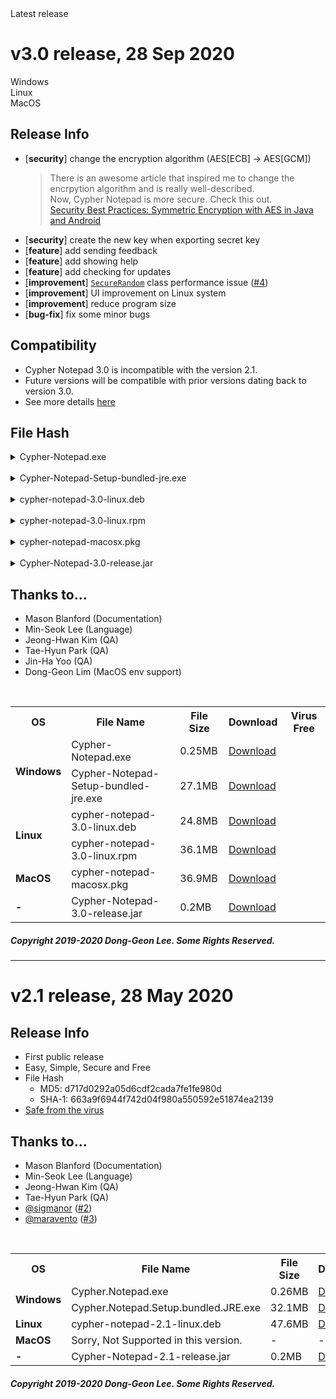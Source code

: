 <div id='latest-release'>Latest release</div>

# v3.0 release, 28 Sep 2020
<div class='download-button' id='download-windows' onclick="location.href='https://cypher-notepad.github.io/wiki/#/installation?id=-windows'">Windows</div>
<div class='download-button' onclick="location.href='https://cypher-notepad.github.io/wiki/#/installation?id=-linux'">Linux</div>
<div class='download-button' onclick="location.href='https://cypher-notepad.github.io/wiki/#/installation?id=-macos'">MacOS</div>

## Release Info
 * [**security**] change the encryption algorithm (AES[ECB] -> AES[GCM])
   > There is an awesome article that inspired me to change the encrpytion algorithm and is really well-described.<br>Now, Cypher Notepad is more secure. Check this out.<br>
  [Security Best Practices: Symmetric Encryption with AES in Java and Android](https://proandroiddev.com/security-best-practices-symmetric-encryption-with-aes-in-java-7616beaaade9)
 * [**security**] create the new key when exporting secret key
 * [**feature**] add sending feedback
 * [**feature**] add showing help
 * [**feature**] add checking for updates
 * [**improvement**] [`SecureRandom`](https://docs.oracle.com/javase/8/docs/api/java/security/SecureRandom.html) class performance issue ([#4](https://github.com/Cypher-Notepad/Cypher-Notepad/issues/4))
 * [**improvement**] UI improvement on Linux system
 * [**improvement**] reduce program size
 * [**bug-fix**] fix some minor bugs 

## Compatibility
 * Cypher Notepad 3.0 is incompatible with the version 2.1.
 * Future versions will be compatible with prior versions dating back to version 3.0.
 * See more details [here](https://cypher-notepad.github.io/wiki/#/installation?id=compatibility-with-v21)

## File Hash

<details>
<summary> Cypher-Notepad.exe </summary>
<ul>
 <li> MD5: 808d0c6c92aeaddf0e9c6d90e15d81ae </li>
 <li> SHA-1: 4687fb0f179cc6a7ce919b88c4603c97a59a857c </li>
 <li> <a href='https://www.virustotal.com/gui/file/6337ba73b3a3710e006a7c4030f0b3a31dbe4a10176635ab154dd8a6a844f5d5/summary'>Safe from the virus</a> </li>
</ul>
</details>

<br>

<details>
<summary> Cypher-Notepad-Setup-bundled-jre.exe </summary>
<ul>
 <li> MD5: daf9057811f027ed9c87c0ffaaf8d70d </li>
 <li> SHA-1: f94f946685bef113182c60fa1458e03c757a14d9 </li>
 <li> <a href='https://www.virustotal.com/gui/file/e7fd9d7fe872846ce89db63182cef121d7d5d379230ec46c2cf89b24a81886c5/summary'>Safe from the virus</a> </li>
</ul>
</details>

<br>

<details>
<summary> cypher-notepad-3.0-linux.deb </summary>
<ul>
 <li> MD5: e80822d48de9b08f40d387b501658d21 </li>
 <li> SHA-1: 96f26b4c48bbbb3ba9479a0677d23a85c820ccf4 </li>
 <li> <a href='https://www.virustotal.com/gui/file/ab67757d1938eeb736b3e4a901253605c019147af55ad394b80c09671d925196/summary'>Safe from the virus</a> </li>
</ul>
</details>

<br>

<details>
<summary> cypher-notepad-3.0-linux.rpm </summary>
<ul>
 <li> MD5: aa45a3e0fa136fb28e85edb9ad488592 </li>
 <li> SHA-1: 1bbd00367449538aa000d67f3a810c58c8569d63 </li>
 <li> <a href='https://www.virustotal.com/gui/file/0c509c71c745097b566c194d66255a3c6003ab0c108ad637d25a24c0c36e7832/summary'>Safe from the virus</a> </li>
</ul>
</details>

<br>

<details>
<summary> cypher-notepad-macosx.pkg </summary>
<ul>
 <li> MD5: 82d7c3d683036cdc30816d4750a2eff6 </li>
 <li> SHA-1: 8e548cafa38d735b7205dd74f305b967b829b651 </li>
 <li> <a href='https://www.virustotal.com/gui/file/31d9d893b65d3680fe0fa8b1b3de9ebc30f8271bf33e5c40b8bb5fdb6f40807a/summary'>Safe from the virus</a> </li>
</ul>
</details>

<br>

<details>
<summary> Cypher-Notepad-3.0-release.jar </summary>
<ul>
 <li> MD5: e94336da762429371b09e19706f8d932 </li>
 <li> SHA-1: a4361ff4d33ba74fa966cf64f669b1cf7d1a2dd2 </li>
 <li> <a href='https://www.virustotal.com/gui/file/9861481b697b4335f71f67dd93525dedf60623a5e15ac827a6ae042e925e3d03/summary'>Safe from the virus</a> </li>
</ul>
</details>

## Thanks to...
 * Mason Blanford (Documentation)
 * Min-Seok Lee (Language)
 * Jeong-Hwan Kim (QA)
 * Tae-Hyun Park (QA)
 * Jin-Ha Yoo (QA)
 * Dong-Geon Lim (MacOS env support)


<br>
<table class='file_list_table'>
    <tr>
        <th> OS </th>
        <th>File Name</th>
        <th>File Size</th>
        <th>Download</th>
        <th>Virus Free</th>
    </tr>
    <tr>
        <td class='header_col' rowspan='2'><b>Windows</b></td>
        <td class='file_name'>Cypher-Notepad.exe</td>
        <td>0.25MB</td>
        <td><i class="fas fa-download"></i> <a href='https://github.com/Cypher-Notepad/Cypher-Notepad/releases/download/v3.0/Cypher-Notepad.exe'>Download</a></td>
        <td><a href='https://www.virustotal.com/gui/file/6337ba73b3a3710e006a7c4030f0b3a31dbe4a10176635ab154dd8a6a844f5d5/summary'><i class="icon ion-md-checkmark-circle icon-virus-free"></i></a></td>
    </tr>
    <tr>
        <td class='file_name'>Cypher-Notepad-Setup-bundled-jre.exe</td>
        <td>27.1MB</td>
        <td ><i class="fas fa-download"></i> <a href='https://github.com/Cypher-Notepad/Cypher-Notepad/releases/download/v3.0/Cypher-Notepad-Setup-bundled-jre.exe'>Download</a></td>
        <td><a href='https://www.virustotal.com/gui/file/e7fd9d7fe872846ce89db63182cef121d7d5d379230ec46c2cf89b24a81886c5/summary'><i class="icon ion-md-checkmark-circle icon-virus-free"></i></a></td>
    </tr>
    <tr>
        <td class='header_col' rowspan='2'><b>Linux</b></td>
        <td class='file_name'>cypher-notepad-3.0-linux.deb</td>
        <td>24.8MB</td>
        <td><i class="fas fa-download"></i> <a href='https://github.com/Cypher-Notepad/Cypher-Notepad/releases/download/v3.0/cypher-notepad-3.0-linux.deb'>Download</a></td>
        <td><a href='https://www.virustotal.com/gui/file/ab67757d1938eeb736b3e4a901253605c019147af55ad394b80c09671d925196/summary'><i class="icon ion-md-checkmark-circle icon-virus-free"></i></a></td>
    </tr>
    <tr>
        <td class='file_name'>cypher-notepad-3.0-linux.rpm</td>
        <td>36.1MB</td>
        <td ><i class="fas fa-download"></i> <a href='https://github.com/Cypher-Notepad/Cypher-Notepad/releases/download/v3.0/cypher-notepad-3.0-linux.rpm'>Download</a></td>
        <td><a href='https://www.virustotal.com/gui/file/0c509c71c745097b566c194d66255a3c6003ab0c108ad637d25a24c0c36e7832/summary'><i class="icon ion-md-checkmark-circle icon-virus-free"></i></a></td>
    </tr>
    <tr>
        <td class='header_col'><b>MacOS</b></td>
        <td class='file_name'>cypher-notepad-macosx.pkg</td>
        <td>36.9MB</td>
        <td><i class="fas fa-download"></i> <a href='https://github.com/Cypher-Notepad/Cypher-Notepad/releases/download/v3.0/cypher-notepad-macosx.pkg'>Download</a></td>
        <td><a href='https://www.virustotal.com/gui/file/31d9d893b65d3680fe0fa8b1b3de9ebc30f8271bf33e5c40b8bb5fdb6f40807a/summary'><i class="icon ion-md-checkmark-circle icon-virus-free"></i></a></td>
    </tr>
    <tr>
        <td class='header_col'><b>-</b></td>
        <td class='file_name'>Cypher-Notepad-3.0-release.jar</td>
        <td>0.2MB</td>
        <td><i class="fas fa-download"></i> <a href='https://github.com/Cypher-Notepad/Cypher-Notepad/releases/download/v3.0/Cypher-Notepad-3.0-release.jar'>Download</a></td>
        <td><a href='https://www.virustotal.com/gui/file/9861481b697b4335f71f67dd93525dedf60623a5e15ac827a6ae042e925e3d03/summary'><i class="icon ion-md-checkmark-circle icon-virus-free"></i></a></td>
    </tr>
    
</table>

##### Copyright 2019-2020 Dong-Geon Lee. Some Rights Reserved.

<hr class="release-note-breaker">

# v2.1 release, 28 May 2020

## Release Info
 * First public release
 * Easy, Simple, Secure and Free
 * File Hash
   * MD5: d717d0292a05d6cdf2cada7fe1fe980d
   * SHA-1: 663a9f6944f742d04f980a550592e51874ea2139
 * [Safe from the virus](https://www.virustotal.com/gui/file/25f54685e17e98a84a08e9d03dc805bc607802e1ad8ee1a772a614f2b1c83035/summary)

## Thanks to...
 * Mason Blanford (Documentation)
 * Min-Seok Lee (Language)
 * Jeong-Hwan Kim (QA)
 * Tae-Hyun Park (QA)
 * [@sigmanor](https://github.com/Sigmanor) ([#2](https://github.com/Cypher-Notepad/Cypher-Notepad/issues/2))
 * [@maravento](https://github.com/maravento) ([#3](https://github.com/Cypher-Notepad/Cypher-Notepad/issues/3))


<br>
<table class='file_list_table'>
    <tr>
        <th> OS </th>
        <th>File Name</th>
        <th>File Size</th>
        <th>Download</th>
    </tr>
    <tr>
        <td class='header_col' rowspan='2'><b>Windows</b></td>
        <td class='file_name'>Cypher.Notepad.exe</td>
        <td>0.26MB</td>
        <td><i class="fas fa-download"></i> <a href='https://github.com/Cypher-Notepad/Cypher-Notepad/releases/download/v2.1/Cypher.Notepad.exe'>Download</a></td>
    </tr>
    <tr>
        <td class='file_name'>Cypher.Notepad.Setup.bundled.JRE.exe</td>
        <td>32.1MB</td>
        <td ><i class="fas fa-download"></i> <a href='https://github.com/Cypher-Notepad/Cypher-Notepad/releases/download/v2.1/Cypher.Notepad.Setup.bundled.JRE.exe'>Download</a></td>
    </tr>
    <tr>
        <td class='header_col'><b>Linux</b></td>
        <td class='file_name'>cypher-notepad-2.1-linux.deb</td>
        <td>47.6MB</td>
        <td><i class="fas fa-download"></i> <a href='https://github.com/Cypher-Notepad/Cypher-Notepad/releases/download/v2.1/cypher-notepad-2.1-linux.deb'>Download</a></td>
    </tr>
    <tr>
        <td class='header_col'><b>MacOS</b></td>
        <td class='file_name'>Sorry, Not Supported in this version.</td>
        <td>-</td>
        <td>-</td>
    </tr>
    <tr>
        <td class='header_col' rowspan='2'><b>-</b></td>
        <td class='file_name'>Cypher-Notepad-2.1-release.jar</td>
        <td>0.2MB</td>
        <td><i class="fas fa-download"></i> <a href='https://github.com/Cypher-Notepad/Cypher-Notepad/releases/download/v2.1/Cypher-Notepad-2.1-release.jar'>Download</a></td>
    </tr>
    
</table>

##### Copyright 2019-2020 Dong-Geon Lee. Some Rights Reserved.